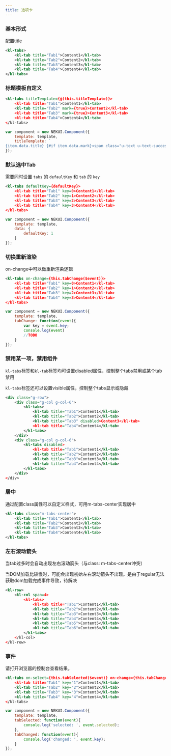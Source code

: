 ```yaml
---
title: 选项卡
---
```


<!-- demo_start -->
### 基本形式

配置title
<div class="m-example"></div>

```xml
<kl-tabs>
    <kl-tab title="Tab1">Content1</kl-tab>
    <kl-tab title="Tab2">Content2</kl-tab>
    <kl-tab title="Tab3">Content3</kl-tab>
    <kl-tab title="Tab4">Content4</kl-tab>
</kl-tabs>
```
<!-- demo_end -->

<!-- demo_start -->
### 标题模板自定义

<div class="m-example"></div>

```xml
<kl-tabs titleTemplate={@(this.titleTemplate)}>
    <kl-tab title="Tab1">Content1</kl-tab>
    <kl-tab title="Tab2" mark={true}>Content2</kl-tab>
    <kl-tab title="Tab3" mark={true}>Content3</kl-tab>
    <kl-tab title="Tab4">Content4</kl-tab>
</kl-tabs>
```

```javascript
var component = new NEKUI.Component({
    template: template,
    titleTemplate: `
{item.data.title} {#if item.data.mark}<span class="u-text u-text-success"><i class="u-icon u-icon-check-circle"></i></span>{/if}`
});
```
<!-- demo_end -->

<!-- demo_start -->
### 默认选中Tab

需要同时设置 `tabs` 的 `defaultKey` 和 `tab` 的 `key`
<div class="m-example"></div>

```xml
<kl-tabs defaultKey={defaultKey}>
    <kl-tab title="Tab1" key=0>Content1</kl-tab>
    <kl-tab title="Tab2" key=1>Content2</kl-tab>
    <kl-tab title="Tab3" key=2>Content3</kl-tab>
    <kl-tab title="Tab4" key=3>Content4</kl-tab>
</kl-tabs>
```

```javascript
var component = new NEKUI.Component({
    template: template,
    data: {
        defaultKey: 1
    }
});
```
<!-- demo_end -->

<!-- demo_start -->
### 切换重新渲染

on-change中可以做重新渲染逻辑
<div class="m-example"></div>

```xml
<kl-tabs on-change={this.tabChange($event)}>
    <kl-tab title="Tab1" key=0>Content1</kl-tab>
    <kl-tab title="Tab2" key=1>Content2</kl-tab>
    <kl-tab title="Tab3" key=2>Content3</kl-tab>
    <kl-tab title="Tab4" key=3>Content4</kl-tab>
</kl-tabs>
```

```javascript
var component = new NEKUI.Component({
    template: template,
    tabChange: function(event){
        var key = event.key;
        console.log(event)
        //TODO
    }
});
```
<!-- demo_end -->

<!-- demo_start -->
### 禁用某一项，禁用组件

`kl-tabs`标签和`kl-tab`标签均可设置disabled属性，控制整个tabs禁用或某个tab禁用

`kl-tabs`标签还可以设置visible属性，控制整个tabs显示或隐藏

<div class="m-example"></div>

```xml
<div class="g-row">
    <div class="g-col g-col-6">
        <kl-tabs>
            <kl-tab title="Tab1">Content1</kl-tab>
            <kl-tab title="Tab2">Content2</kl-tab>
            <kl-tab title="Tab3" disabled>Content3</kl-tab>
            <kl-tab title="Tab4">Content4</kl-tab>
        </kl-tabs>
    </div>
    <div class="g-col g-col-6">
        <kl-tabs disabled>
            <kl-tab title="Tab1">Content1</kl-tab>
            <kl-tab title="Tab2">Content2</kl-tab>
            <kl-tab title="Tab3">Content3</kl-tab>
            <kl-tab title="Tab4">Content4</kl-tab>
        </kl-tabs>
    </div>
</div>
```
<!-- demo_end -->

<!-- demo_start -->
### 居中

通过配置class属性可以自定义样式，可用m-tabs-center实现居中

<div class="m-example"></div>

```xml
<kl-tabs class="m-tabs-center">
    <kl-tab title="Tab1">Content1</kl-tab>
    <kl-tab title="Tab2">Content2</kl-tab>
    <kl-tab title="Tab3">Content3</kl-tab>
    <kl-tab title="Tab4">Content4</kl-tab>
</kl-tabs>
```
<!-- demo_end -->

<!-- demo_start -->
### 左右滚动箭头

当tab过多时会自动出现左右滚动箭头（与class: m-tabs-center冲突）

当DOM加载比较慢时，可能会出现初始左右滚动箭头不出现。是由于regular无法获取dom加载完成事件导致，待解决

<div class="m-example"></div>

```xml
<kl-row>
    <kl-col span=4>
        <kl-tabs>
            <kl-tab title="Tab1">Content1</kl-tab>
            <kl-tab title="Tab2">Content2</kl-tab>
            <kl-tab title="Tab3">Content3</kl-tab>
            <kl-tab title="Tab4">Content4</kl-tab>
            <kl-tab title="Tab5">Content5</kl-tab>
            <kl-tab title="Tab6">Content6</kl-tab>
        </kl-tabs>
    </kl-col>
</kl-row>
```
<!-- demo_end -->

<!-- demo_start -->
### 事件

请打开浏览器的控制台查看结果。

<div class="m-example"></div>

```xml
<kl-tabs on-select={this.tabSelected($event)} on-change={this.tabChanged($event)}>
    <kl-tab title="Tab1" key="1">Content1</kl-tab>
    <kl-tab title="Tab2" key="2">Content2</kl-tab>
    <kl-tab title="Tab3" key="3">Content3</kl-tab>
    <kl-tab title="Tab4" key="4">Content4</kl-tab>
</kl-tabs>
```

```javascript
var component = new NEKUI.Component({
    template: template,
    tabSelected: function(event){
        console.log('selected: ', event.selected);
    },
    tabChanged: function(event){
        console.log('changed: ', event.key);
    }
});
```
<!-- demo_end -->
